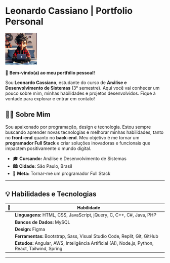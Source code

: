 # Leonardo Cassiano | Portfolio Personal

<img src="images/logo-leo.jpeg" alt="Avatar Leonardo Cassiano" width="100" />

👋 **Bem-vindo(a) ao meu portfólio pessoal!** 

Sou **Leonardo Cassiano**, estudante do curso de **Análise e Desenvolvimento de Sistemas** (3° semestre). Aqui você vai conhecer um pouco sobre mim, minhas habilidades e projetos desenvolvidos. Fique à vontade para explorar e entrar em contato!

## 🧑‍💻 Sobre Mim
Sou apaixonado por programação, design e tecnologia. Estou sempre buscando aprender novas tecnologias e melhorar minhas habilidades, tanto no **front-end** quanto no **back-end**. Meu objetivo é me tornar um **programador Full Stack** e criar soluções inovadoras e funcionais que impactem positivamente o mundo digital.

- 🎓 **Cursando:** Análise e Desenvolvimento de Sistemas
- 🏙️ **Cidade:** São Paulo, Brasil
- 🎯 **Meta:** Tornar-me um programador Full Stack

---

## 💡 Habilidades e Tecnologias

| 🔧 | Habilidade                          |
|----|------------------------------------|
| <i class="fas fa-code"></i> | **Linguagens:** HTML, CSS, JavaScript, jQuery, C, C++, C#, Java, PHP |
| <i class="fas fa-database"></i> | **Bancos de Dados:** MySQL |
| <i class="fas fa-paint-brush"></i> | **Design:** Figma |
| <i class="fas fa-tools"></i> | **Ferramentas:** Bootstrap, Sass, Visual Studio Code, Replit, Git, GitHub |
| <i class="fas fa-book"></i> | **Estudos:** Angular, AWS, Inteligência Artificial (AI), Node.js, Python, React, Tailwind, Spring |

---


